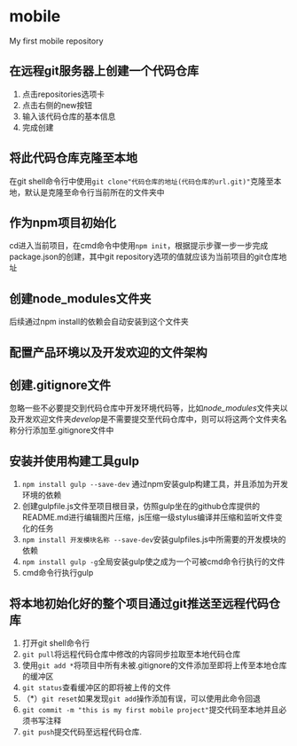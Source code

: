 # mobile
My first mobile repository

## 在远程git服务器上创建一个代码仓库

1. 点击repositories选项卡
2. 点击右侧的new按钮
3. 输入该代码仓库的基本信息
4. 完成创建

## 将此代码仓库克隆至本地

在git shell命令行中使用`git clone"代码仓库的地址(代码仓库的url.git)"`克隆至本地，默认是克隆至命令行当前所在的文件夹中

## 作为npm项目初始化

cd进入当前项目，在cmd命令中使用`npm init`，根据提示步骤一步一步完成package.json的创建，其中git repository选项的值就应该为当前项目的git仓库地址

## 创建node_modules文件夹

后续通过npm install的依赖会自动安装到这个文件夹

## 配置产品环境以及开发欢迎的文件架构

## 创建.gitignore文件

忽略一些不必要提交到代码仓库中开发环境代码等，比如*node_modules*文件夹以及开发欢迎文件夹*develop*是不需要提交至代码仓库中，则可以将这两个文件夹名称分行添加至.gitignore文件中

## 安装并使用构建工具gulp

1. `npm install gulp --save-dev` 通过npm安装gulp构建工具，并且添加为开发环境的依赖
2. 创建gulpfile.js文件至项目根目录，仿照gulp坐在的github仓库提供的README.md进行编辑图片压缩，js压缩一级stylus编译并压缩和监听文件变化的任务
3. `npm install 开发模块名称 --save-dev`安装gulpfiles.js中所需要的开发模块的依赖
4. `npm install gulp -g`全局安装gulp使之成为一个可被cmd命令行执行的文件 
5. cmd命令行执行gulp

## 将本地初始化好的整个项目通过git推送至远程代码仓库

1. 打开git shell命令行
2. `git pull`将远程代码仓库中修改的内容同步拉取至本地代码仓库
3. 使用`git add *`将项目中所有未被.gitignore的文件添加至即将上传至本地仓库的缓冲区
4. `git status`查看缓冲区的即将被上传的文件
5. （\*）`git reset`如果发现`git add`操作添加有误，可以使用此命令回退
6. `git commit -m "this is my first mobile project"`提交代码至本地并且必须书写注释
7. `git push`提交代码至远程代码仓库.
